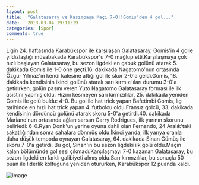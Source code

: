 ```yaml
---
layout: post
title:  "Galatasaray ve Kasımpaşa Maçı 7-0!!Gomis'den 4 gol..."
date:   2018-03-04 19:11:19
categories: [Spor]
comments: true
---
```



Ligin 24. haftasında Karabükspor ile karşılaşan Galatasaray, Gomis'in 4 golle yıldızlaştığı müsabakada Karabükspor'u 7-0 mağlup etti.Karşılaşmaya çok hızlı başlayan Galatasaray, bu sezon ligdeki en çabuk golünü atarak 5. dakikada Gomis ile 1-0 öne geçti.16. dakikada Nagatomo'nun ortasında Özgür Yılmaz'ın kendi kalesine attığı gol ile skor 2-0'a geldi.Gomis, 18. dakikada kendisinin ikinci golünü atarak sarı kırmızılıları durumu 3-0'a getirirken, golün pasını veren Yuto Nagatomo Galatasaray forması ile ilk asistini yapmış oldu. Hızını kesmeyen sarı kırmızılılar, 25. dakikada yeniden Gomis ile golü buldu: 4-0. Bu gol ile hat trick yapan Bafetimbi Gomis, lig tarihinde en hızlı hat trick yapan 4. futbolcu oldu.Fransız golcü, 33. dakikada kendisinin dördüncü golünü atarak skoru 5-0'a getirdi.40. dakikada Mariano'nun ortasında ağları sarsan Garry Rodrigues, ilk yarının skorunu belirledi: 6-0.Ryan Donk'un yerine oyuna dahil olan Fernando, 24 Aralık'taki sakatlığından sonra sahalara dönmüş oldu.İkinci yarıda, ilk yarıya oranla daha düşük tempoda oynayan Galatasaray, 64. dakikada Sinan Gümüş ile skoru 7-0'a getirdi. Bu gol, Sinan'ın bu sezon ligdeki ilk golü oldu.Maçın kalan bölümünde gol sesi çıkmadı.Karşılaşmayı 7-0 kazanan Galatasaray, bu sezon ligdeki en farklı galibiyeti almış oldu.Sarı kırmızılılar, bu sonuçla 50 puan ile liderlik koltuğuna yeniden otururken, Karabükspor 12 puanda kaldı. 






![image](https://encrypted-tbn0.gstatic.com/images?q=tbn:ANd9GcS9C7N8PhkLNHUcFP04dik6EHrsrueOXuigRHPwToUblasvJscd)
